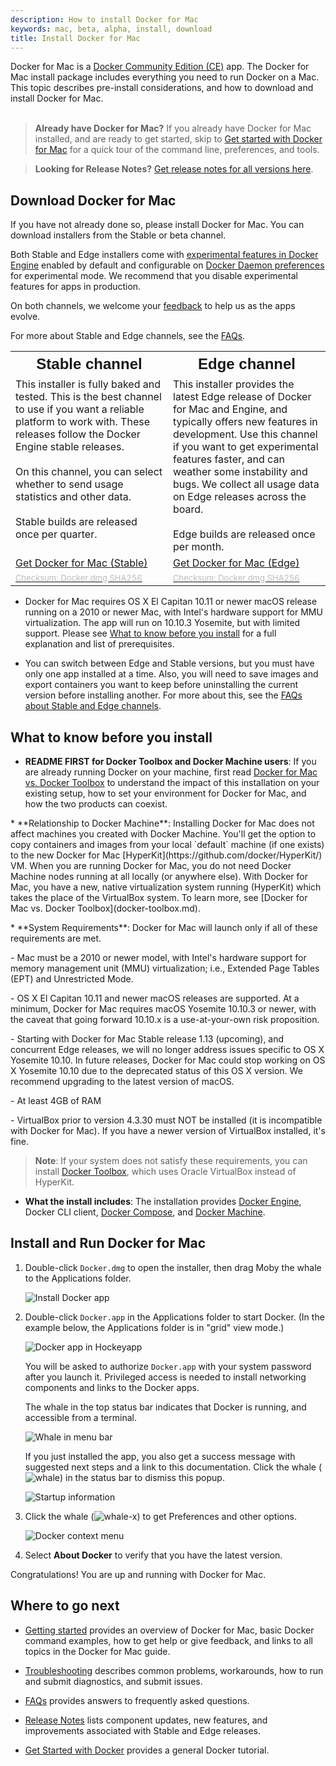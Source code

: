 ```yaml
---
description: How to install Docker for Mac
keywords: mac, beta, alpha, install, download
title: Install Docker for Mac
---
```


Docker for Mac is a [Docker Community Edition (CE)](https://www.docker.com/community-edition) app. The Docker for Mac
install package includes everything you need to run Docker on a Mac. This topic
describes pre-install considerations, and how to download and install Docker for
Mac.<br><br>

> **Already have Docker for Mac?** If you already have
Docker for Mac installed, and are ready to get started, skip to
[Get started with Docker for Mac](index.md) for a quick tour of
the command line, preferences, and tools.

>**Looking for Release Notes?** [Get release notes for all versions here](release-notes.md).

## Download Docker for Mac

If you have not already done so, please install Docker for Mac. You can download
installers from the Stable or beta channel.

Both Stable and Edge installers come with <a
href="https://github.com/moby/moby/blob/master/experimental/README.md">
experimental features in Docker Engine</a> enabled by default and configurable
on [Docker Daemon preferences](index.md#daemon-experimental-mode) for
experimental mode. We recommend that you disable experimental features for
apps in production.

On both channels, we welcome your <a
href="troubleshoot/#diagnose-problems-send-feedback-and-create-github-issues">feedback</a>
to help us as the apps evolve.

For more about Stable and Edge channels, see the
[FAQs](/docker-for-mac/faqs.md#stable-and-edge-channels).

<table style="width:100%">
  <tr>
    <th style="font-size: x-large; font-family: arial">Stable channel</th>
    <th style="font-size: x-large; font-family: arial">Edge channel</th>
  </tr>
  <tr valign="top">
    <td width="50%">This installer is fully baked and tested. This is the
    best channel to use if you want a reliable platform to work with. These releases follow the Docker Engine stable releases.<br><br>
   On this channel, you can select whether to send usage
   statistics and other data. <br><br>Stable builds are released once per quarter.
   </td>
    <td width="50%">This installer provides the latest Edge release of
    Docker for Mac and Engine, and typically offers new features in development. Use this channel if you want to get experimental features faster, and can weather some instability and bugs. We collect all usage data on Edge releases across the board. <br><br>Edge builds are released once per month.
    </td>
  </tr>
  <tr valign="top">
  <td width="50%">
  <a class="button outline-btn" href="https://download.docker.com/mac/stable/Docker.dmg">Get Docker for Mac (Stable)</a>
  </td>
  <td width="50%">
  <a class="button outline-btn" href="https://download.docker.com/mac/edge/Docker.dmg">Get Docker for Mac (Edge)</a>
  </td>
  </tr>
  <tr valign="top">
  <td width="50%">
  <a href="https://download.docker.com/mac/stable/Docker.dmg.sha256sum"><font color="#BDBDBD" size="-1">Checksum: Docker.dmg SHA256</font></a>
  </td>
  <td width="50%">
  <a href="https://download.docker.com/mac/edge/Docker.dmg.sha256sum"><font color="#BDBDBD" size="-1">Checksum: Docker.dmg SHA256</font></a>
  </td>
  </tr>
</table>

* Docker for Mac requires OS X El Capitan 10.11 or newer macOS release running on a 2010 or newer Mac, with Intel's  hardware support for MMU virtualization.
The app will run on 10.10.3 Yosemite, but with limited support. Please see [What
to know before you install](#what-to-know-before-you-install) for a full
explanation and list of prerequisites.

* You can switch between Edge and Stable versions, but you must have only one
   app installed at a time. Also, you will need to save images and export
   containers you want to keep before uninstalling the current version before
   installing another. For more about this, see the
   [FAQs about Stable and Edge channels](faqs.md#stable-and-edge-channels).

##  What to know before you install

* **README FIRST for Docker Toolbox and Docker Machine users**: If you are
  already running Docker on your machine, first read
  [Docker for Mac vs. Docker Toolbox](docker-toolbox.md) to understand the
  impact of this installation on your existing setup, how to set your environment
  for Docker for Mac, and how the two products can coexist.
<p />
* **Relationship to Docker Machine**: Installing Docker for Mac does not affect
  machines you created with Docker Machine. You'll get the option to copy
  containers and images from your local `default` machine (if one exists) to the
  new Docker for Mac [HyperKit](https://github.com/docker/HyperKit/) VM. When
  you are running Docker for Mac, you do not need Docker Machine nodes running
  at all locally (or anywhere else). With Docker for Mac, you have a new, native
  virtualization system running (HyperKit) which takes the place of the
  VirtualBox system. To learn more, see
  [Docker for Mac vs. Docker Toolbox](docker-toolbox.md).
<p />
* **System Requirements**: Docker for Mac will launch only if all of these
  requirements are met.
  <p />
  - Mac must be a 2010 or newer model, with Intel's hardware support for memory
    management unit (MMU) virtualization; i.e., Extended Page Tables (EPT) and
    Unrestricted Mode.
  <p />
  - OS X El Capitan 10.11 and newer macOS releases are supported. At a minimum,
    Docker for Mac requires macOS Yosemite 10.10.3 or newer, with the caveat
    that going forward 10.10.x is a use-at-your-own risk proposition.
  <p />
  - Starting with Docker for Mac Stable release 1.13 (upcoming), and concurrent
    Edge releases, we will no longer address issues specific to OS X Yosemite
    10.10. In future releases, Docker for Mac could stop working on OS X Yosemite
    10.10 due to the deprecated status of this OS X version. We recommend
    upgrading to the latest version of macOS.
  <p />
  - At least 4GB of RAM
  <p />
  - VirtualBox prior to version 4.3.30 must NOT be installed (it is incompatible
    with Docker for Mac). If you have a newer version of VirtualBox installed, it's fine.

  > **Note**: If your system does not satisfy these requirements, you can
  > install [Docker Toolbox](/toolbox/overview.md), which uses Oracle VirtualBox
  > instead of HyperKit.

* **What the install includes**: The installation provides
  [Docker Engine](/engine/userguide/), Docker CLI client,
  [Docker Compose](/compose/overview/), and [Docker Machine](/machine/overview/).

## Install and Run Docker for Mac

1.  Double-click `Docker.dmg` to open the installer, then drag Moby the whale to
    the Applications folder.

	  ![Install Docker app](/docker-for-mac/images/docker-app-drag.png)

2.  Double-click `Docker.app` in the Applications folder to start Docker.  (In the example below, the Applications folder is in "grid" view mode.)

	  ![Docker app in Hockeyapp](/docker-for-mac/images/docker-app-in-apps.png)

	  You will be asked to authorize `Docker.app` with your system password after you launch it.
	  Privileged access is needed to install networking components and links to the Docker apps.

	  The whale in the top status bar indicates that Docker is running, and accessible from a terminal.

	  ![Whale in menu bar](/docker-for-mac/images/whale-in-menu-bar.png)

	  If you just installed the app, you also get a success message with suggested
    next steps and a link to this documentation. Click the whale (![whale](/docker-for-mac/images/whale-x.png))
    in the status bar to dismiss this popup.

	  ![Startup information](/docker-for-mac/images/mac-install-success-docker-cloud.png)

3.  Click the whale (![whale-x](images/whale-x.png)) to get Preferences and
    other options.

	  ![Docker context menu](images/menu.png)

4.  Select **About Docker** to verify that you have the latest version.

Congratulations! You are up and running with Docker for Mac.

## Where to go next

* [Getting started](index.md) provides an overview of Docker for Mac,
basic Docker command examples, how to get help or give feedback, and
links to all topics in the Docker for Mac guide.

* [Troubleshooting](troubleshoot.md) describes common problems,
workarounds, how to run and submit diagnostics, and submit issues.

* [FAQs](faqs.md) provides answers to frequently asked questions.

* [Release Notes](release-notes.md) lists component updates, new features, and improvements associated with Stable and Edge releases.

* [Get Started with Docker](/get-started/) provides a general Docker tutorial.

